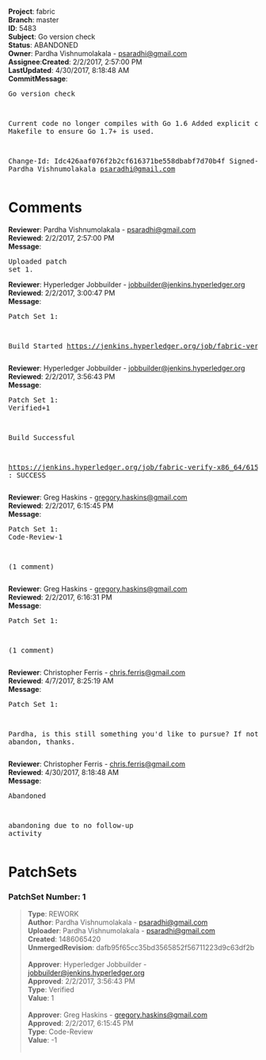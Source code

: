 <strong>Project</strong>: fabric</br><strong>Branch</strong>: master<br><strong>ID</strong>: 5483<br><strong>Subject</strong>: Go version check<br><strong>Status</strong>: ABANDONED<br><strong>Owner</strong>: Pardha Vishnumolakala - psaradhi@gmail.com<br><strong>Assignee</strong>:<strong>Created</strong>: 2/2/2017, 2:57:00 PM<br><strong>LastUpdated</strong>: 4/30/2017, 8:18:48 AM<br><strong>CommitMessage</strong>:<br><pre>Go version check

Current code no longer compiles with Go 1.6
Added explicit check to Makefile to ensure Go 1.7+ is used.

Change-Id: Idc426aaf076f2b2cf616371be558dbabf7d70b4f
Signed-off-by: Pardha Vishnumolakala <psaradhi@gmail.com>
</pre><h1>Comments</h1><strong>Reviewer</strong>: Pardha Vishnumolakala - psaradhi@gmail.com<br><strong>Reviewed</strong>: 2/2/2017, 2:57:00 PM<br><strong>Message</strong>: <pre>Uploaded patch set 1.</pre><strong>Reviewer</strong>: Hyperledger Jobbuilder - jobbuilder@jenkins.hyperledger.org<br><strong>Reviewed</strong>: 2/2/2017, 3:00:47 PM<br><strong>Message</strong>: <pre>Patch Set 1:

Build Started https://jenkins.hyperledger.org/job/fabric-verify-x86_64/6155/</pre><strong>Reviewer</strong>: Hyperledger Jobbuilder - jobbuilder@jenkins.hyperledger.org<br><strong>Reviewed</strong>: 2/2/2017, 3:56:43 PM<br><strong>Message</strong>: <pre>Patch Set 1: Verified+1

Build Successful 

https://jenkins.hyperledger.org/job/fabric-verify-x86_64/6155/ : SUCCESS</pre><strong>Reviewer</strong>: Greg Haskins - gregory.haskins@gmail.com<br><strong>Reviewed</strong>: 2/2/2017, 6:15:45 PM<br><strong>Message</strong>: <pre>Patch Set 1: Code-Review-1

(1 comment)</pre><strong>Reviewer</strong>: Greg Haskins - gregory.haskins@gmail.com<br><strong>Reviewed</strong>: 2/2/2017, 6:16:31 PM<br><strong>Message</strong>: <pre>Patch Set 1:

(1 comment)</pre><strong>Reviewer</strong>: Christopher Ferris - chris.ferris@gmail.com<br><strong>Reviewed</strong>: 4/7/2017, 8:25:19 AM<br><strong>Message</strong>: <pre>Patch Set 1:

Pardha, is this still something you'd like to pursue? If not, please abandon, thanks.</pre><strong>Reviewer</strong>: Christopher Ferris - chris.ferris@gmail.com<br><strong>Reviewed</strong>: 4/30/2017, 8:18:48 AM<br><strong>Message</strong>: <pre>Abandoned

abandoning due to no follow-up activity</pre><h1>PatchSets</h1><h3>PatchSet Number: 1</h3><blockquote><strong>Type</strong>: REWORK<br><strong>Author</strong>: Pardha Vishnumolakala - psaradhi@gmail.com<br><strong>Uploader</strong>: Pardha Vishnumolakala - psaradhi@gmail.com<br><strong>Created</strong>: 1486065420<br><strong>UnmergedRevision</strong>: dafb95f65cc35bd3565852f56711223d9c63df2b<br><br><strong>Approver</strong>: Hyperledger Jobbuilder - jobbuilder@jenkins.hyperledger.org<br><strong>Approved</strong>: 2/2/2017, 3:56:43 PM<br><strong>Type</strong>: Verified<br><strong>Value</strong>: 1<br><br><strong>Approver</strong>: Greg Haskins - gregory.haskins@gmail.com<br><strong>Approved</strong>: 2/2/2017, 6:15:45 PM<br><strong>Type</strong>: Code-Review<br><strong>Value</strong>: -1<br><br></blockquote>